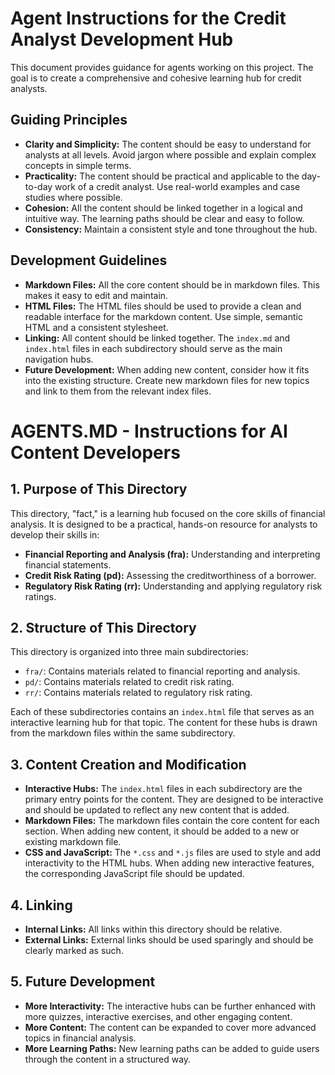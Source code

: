 # Agent Instructions for the Credit Analyst Development Hub

This document provides guidance for agents working on this project. The goal is to create a comprehensive and cohesive learning hub for credit analysts.

## Guiding Principles

*   **Clarity and Simplicity:** The content should be easy to understand for analysts at all levels. Avoid jargon where possible and explain complex concepts in simple terms.
*   **Practicality:** The content should be practical and applicable to the day-to-day work of a credit analyst. Use real-world examples and case studies where possible.
*   **Cohesion:** All the content should be linked together in a logical and intuitive way. The learning paths should be clear and easy to follow.
*   **Consistency:** Maintain a consistent style and tone throughout the hub.

## Development Guidelines

*   **Markdown Files:** All the core content should be in markdown files. This makes it easy to edit and maintain.
*   **HTML Files:** The HTML files should be used to provide a clean and readable interface for the markdown content. Use simple, semantic HTML and a consistent stylesheet.
*   **Linking:** All content should be linked together. The `index.md` and `index.html` files in each subdirectory should serve as the main navigation hubs.
*   **Future Development:** When adding new content, consider how it fits into the existing structure. Create new markdown files for new topics and link to them from the relevant index files.

# AGENTS.MD - Instructions for AI Content Developers

## 1. Purpose of This Directory

This directory, "fact," is a learning hub focused on the core skills of financial analysis. It is designed to be a practical, hands-on resource for analysts to develop their skills in:

*   **Financial Reporting and Analysis (fra):** Understanding and interpreting financial statements.
*   **Credit Risk Rating (pd):** Assessing the creditworthiness of a borrower.
*   **Regulatory Risk Rating (rr):** Understanding and applying regulatory risk ratings.

## 2. Structure of This Directory

This directory is organized into three main subdirectories:

*   `fra/`: Contains materials related to financial reporting and analysis.
*   `pd/`: Contains materials related to credit risk rating.
*   `rr/`: Contains materials related to regulatory risk rating.

Each of these subdirectories contains an `index.html` file that serves as an interactive learning hub for that topic. The content for these hubs is drawn from the markdown files within the same subdirectory.

## 3. Content Creation and Modification

*   **Interactive Hubs:** The `index.html` files in each subdirectory are the primary entry points for the content. They are designed to be interactive and should be updated to reflect any new content that is added.
*   **Markdown Files:** The markdown files contain the core content for each section. When adding new content, it should be added to a new or existing markdown file.
*   **CSS and JavaScript:** The `*.css` and `*.js` files are used to style and add interactivity to the HTML hubs. When adding new interactive features, the corresponding JavaScript file should be updated.

## 4. Linking

*   **Internal Links:** All links within this directory should be relative.
*   **External Links:** External links should be used sparingly and should be clearly marked as such.

## 5. Future Development

*   **More Interactivity:** The interactive hubs can be further enhanced with more quizzes, interactive exercises, and other engaging content.
*   **More Content:** The content can be expanded to cover more advanced topics in financial analysis.
*   **More Learning Paths:** New learning paths can be added to guide users through the content in a structured way.
